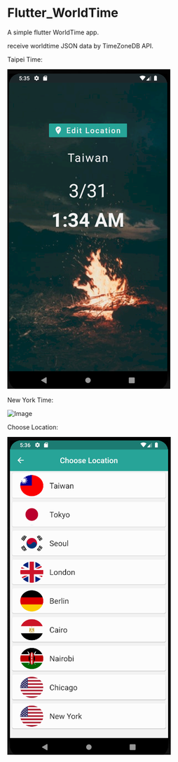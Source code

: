 # Flutter_WorldTime

A simple flutter WorldTime app.

receive worldtime JSON data by TimeZoneDB API.


Taipei Time:

![Image](https://github.com/s95s14236/flutter_worldtime/blob/master/assets/taipei.png)



New York Time:

![Image](https://github.com/s95s14236/flutter_worldtime/blob/master/assets/lnewyork.png)



Choose Location:

![Image](https://github.com/s95s14236/flutter_worldtime/blob/master/assets/location.png)



